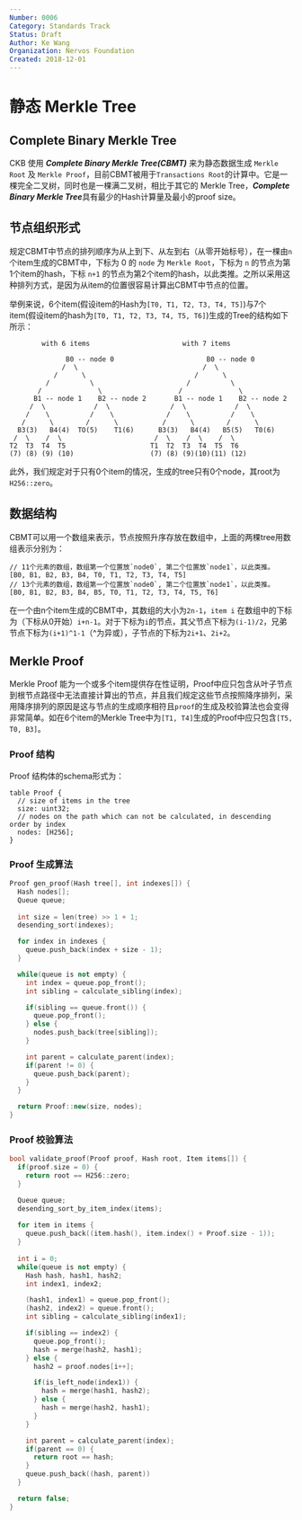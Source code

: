 ```yaml
---
Number: 0006
Category: Standards Track
Status: Draft
Author: Ke Wang
Organization: Nervos Foundation
Created: 2018-12-01
---
```


# 静态 Merkle Tree

## Complete Binary Merkle Tree

CKB 使用 ***Complete Binary Merkle Tree(CBMT)*** 来为静态数据生成 `Merkle Root` 及 `Merkle Proof`，目前CBMT被用于`Transactions Root`的计算中。它是一棵完全二叉树，同时也是一棵满二叉树，相比于其它的 Merkle Tree，***Complete Binary Merkle Tree***具有最少的Hash计算量及最小的proof size。

## 节点组织形式

规定CBMT中节点的排列顺序为从上到下、从左到右（从零开始标号），在一棵由`n`个item生成的CBMT中，下标为 0 的 `node` 为 `Merkle Root`，下标为 `n` 的节点为第1个item的hash，下标 `n+1` 的节点为第2个item的hash，以此类推。之所以采用这种排列方式，是因为从item的位置很容易计算出CBMT中节点的位置。

举例来说，6个item(假设item的Hash为`[T0, T1, T2, T3, T4, T5]`)与7个item(假设item的hash为`[T0, T1, T2, T3, T4, T5, T6]`)生成的Tree的结构如下所示：

```
        with 6 items                       with 7 items

              B0 -- node 0                       B0 -- node 0
             /  \                               /  \
           /      \                           /      \
         /          \                       /          \
       /              \                   /              \
      B1 -- node 1    B2 -- node 2       B1 -- node 1    B2 -- node 2
     /  \            /  \               /  \            /  \
    /    \          /    \             /    \          /    \
   /      \        /      \           /      \        /      \  
  B3(3)   B4(4)  TO(5)    T1(6)      B3(3)   B4(4)   B5(5)   T0(6)
 /  \    /  \                       /  \    /  \    /  \
T2  T3  T4  T5                     T1  T2  T3  T4  T5  T6
(7) (8) (9) (10)                   (7) (8) (9)(10)(11) (12) 
```

此外，我们规定对于只有0个item的情况，生成的tree只有0个node，其root为`H256::zero`。

## 数据结构

CBMT可以用一个数组来表示，节点按照升序存放在数组中，上面的两棵tree用数组表示分别为：

```
// 11个元素的数组，数组第一个位置放`node0`, 第二个位置放`node1`，以此类推。
[B0, B1, B2, B3, B4, T0, T1, T2, T3, T4, T5]
// 13个元素的数组，数组第一个位置放`node0`, 第二个位置放`node1`，以此类推。
[B0, B1, B2, B3, B4, B5, T0, T1, T2, T3, T4, T5, T6]
```

在一个由n个item生成的CBMT中，其数组的大小为`2n-1`，`item i` 在数组中的下标为（下标从0开始）`i+n-1`。对于下标为`i`的节点，其父节点下标为`(i-1)/2`，兄弟节点下标为`(i+1)^1-1`（^为异或），子节点的下标为`2i+1`、`2i+2`。

## Merkle Proof

Merkle Proof 能为一个或多个item提供存在性证明，Proof中应只包含从叶子节点到根节点路径中无法直接计算出的节点，并且我们规定这些节点按照降序排列，采用降序排列的原因是这与节点的生成顺序相符且`proof`的生成及校验算法也会变得非常简单。如在6个item的Merkle Tree中为`[T1, T4]`生成的Proof中应只包含`[T5, T0, B3]`。

### Proof 结构

Proof 结构体的schema形式为：

```
table Proof {
  // size of items in the tree
  size: uint32;
  // nodes on the path which can not be calculated, in descending order by index
  nodes: [H256];
}
```

### Proof 生成算法

```c++
Proof gen_proof(Hash tree[], int indexes[]) {
  Hash nodes[];
  Queue queue;
  
  int size = len(tree) >> 1 + 1;
  desending_sort(indexes);

  for index in indexes {
    queue.push_back(index + size - 1);
  }

  while(queue is not empty) {
    int index = queue.pop_front();
    int sibling = calculate_sibling(index);

    if(sibling == queue.front()) {
      queue.pop_front();
    } else {
      nodes.push_back(tree[sibling]);
    }

    int parent = calculate_parent(index);
    if(parent != 0) {
      queue.push_back(parent);
    }
  }

  return Proof::new(size, nodes);
}
```

### Proof 校验算法

```c++
bool validate_proof(Proof proof, Hash root, Item items[]) {
  if(proof.size = 0) {
    return root == H256::zero;
  }

  Queue queue;
  desending_sort_by_item_index(items);
  
  for item in items {
    queue.push_back((item.hash(), item.index() + Proof.size - 1));
  }
  
  int i = 0;
  while(queue is not empty) {
    Hash hash, hash1, hash2;
    int index1, index2;

    (hash1, index1) = queue.pop_front();
    (hash2, index2) = queue.front();
    int sibling = calculate_sibling(index1);

    if(sibling == index2) {
      queue.pop_front();
      hash = merge(hash2, hash1);
    } else {
      hash2 = proof.nodes[i++];

      if(is_left_node(index1)) {
        hash = merge(hash1, hash2);
      } else {
        hash = merge(hash2, hash1);
      }
    }

    int parent = calculate_parent(index);
    if(parent == 0) {
      return root == hash;
    }
    queue.push_back((hash, parent))
  }

  return false;
}
```

